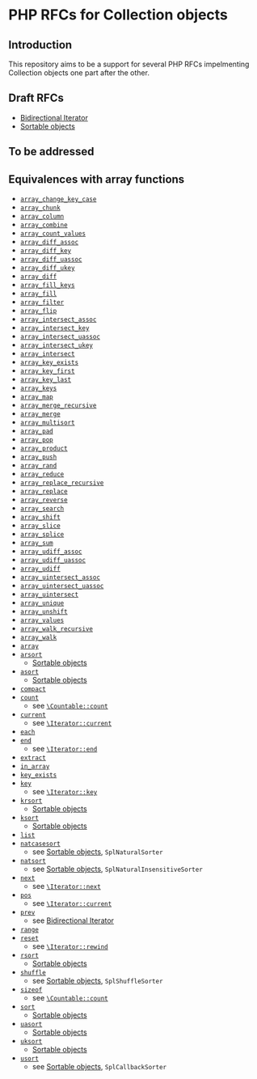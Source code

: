 PHP RFCs for Collection objects
===============================

Introduction
------------

This repository aims to be a support for several PHP RFCs impelmenting Collection objects one part after the other.

Draft RFCs
----------

* [Bidirectional Iterator](bidirectional-iterator.md)
* [Sortable objects](sortable.md)

To be addressed
---------------

Equivalences with array functions
---------------------------------

* [`array_change_key_case`](http://php.net/manual/en/function.array_change_key_case.php)
* [`array_chunk`](http://php.net/manual/en/function.array_chunk.php)
* [`array_column`](http://php.net/manual/en/function.array_column.php)
* [`array_combine`](http://php.net/manual/en/function.array_combine.php)
* [`array_count_values`](http://php.net/manual/en/function.array_count_values.php)
* [`array_diff_assoc`](http://php.net/manual/en/function.array_diff_assoc.php)
* [`array_diff_key`](http://php.net/manual/en/function.array_diff_key.php)
* [`array_diff_uassoc`](http://php.net/manual/en/function.array_diff_uassoc.php)
* [`array_diff_ukey`](http://php.net/manual/en/function.array_diff_ukey.php)
* [`array_diff`](http://php.net/manual/en/function.array_diff.php)
* [`array_fill_keys`](http://php.net/manual/en/function.array_fill_keys.php)
* [`array_fill`](http://php.net/manual/en/function.array_fill.php)
* [`array_filter`](http://php.net/manual/en/function.array_filter.php)
* [`array_flip`](http://php.net/manual/en/function.array_flip.php)
* [`array_intersect_assoc`](http://php.net/manual/en/function.array_intersect_assoc.php)
* [`array_intersect_key`](http://php.net/manual/en/function.array_intersect_key.php)
* [`array_intersect_uassoc`](http://php.net/manual/en/function.array_intersect_uassoc.php)
* [`array_intersect_ukey`](http://php.net/manual/en/function.array_intersect_ukey.php)
* [`array_intersect`](http://php.net/manual/en/function.array_intersect.php)
* [`array_key_exists`](http://php.net/manual/en/function.array_key_exists.php)
* [`array_key_first`](http://php.net/manual/en/function.array_key_first.php)
* [`array_key_last`](http://php.net/manual/en/function.array_key_last.php)
* [`array_keys`](http://php.net/manual/en/function.array_keys.php)
* [`array_map`](http://php.net/manual/en/function.array_map.php)
* [`array_merge_recursive`](http://php.net/manual/en/function.array_merge_recursive.php)
* [`array_merge`](http://php.net/manual/en/function.array_merge.php)
* [`array_multisort`](http://php.net/manual/en/function.array_multisort.php)
* [`array_pad`](http://php.net/manual/en/function.array_pad.php)
* [`array_pop`](http://php.net/manual/en/function.array_pop.php)
* [`array_product`](http://php.net/manual/en/function.array_product.php)
* [`array_push`](http://php.net/manual/en/function.array_push.php)
* [`array_rand`](http://php.net/manual/en/function.array_rand.php)
* [`array_reduce`](http://php.net/manual/en/function.array_reduce.php)
* [`array_replace_recursive`](http://php.net/manual/en/function.array_replace_recursive.php)
* [`array_replace`](http://php.net/manual/en/function.array_replace.php)
* [`array_reverse`](http://php.net/manual/en/function.array_reverse.php)
* [`array_search`](http://php.net/manual/en/function.array_search.php)
* [`array_shift`](http://php.net/manual/en/function.array_shift.php)
* [`array_slice`](http://php.net/manual/en/function.array_slice.php)
* [`array_splice`](http://php.net/manual/en/function.array_splice.php)
* [`array_sum`](http://php.net/manual/en/function.array_sum.php)
* [`array_udiff_assoc`](http://php.net/manual/en/function.array_udiff_assoc.php)
* [`array_udiff_uassoc`](http://php.net/manual/en/function.array_udiff_uassoc.php)
* [`array_udiff`](http://php.net/manual/en/function.array_udiff.php)
* [`array_uintersect_assoc`](http://php.net/manual/en/function.array_uintersect_assoc.php)
* [`array_uintersect_uassoc`](http://php.net/manual/en/function.array_uintersect_uassoc.php)
* [`array_uintersect`](http://php.net/manual/en/function.array_uintersect.php)
* [`array_unique`](http://php.net/manual/en/function.array_unique.php)
* [`array_unshift`](http://php.net/manual/en/function.array_unshift.php)
* [`array_values`](http://php.net/manual/en/function.array_values.php)
* [`array_walk_recursive`](http://php.net/manual/en/function.array_walk_recursive.php)
* [`array_walk`](http://php.net/manual/en/function.array_walk.php)
* [`array`](http://php.net/manual/en/function.array.php)
* [`arsort`](http://php.net/manual/en/function.arsort.php)
  * [Sortable objects](sortable.md)
* [`asort`](http://php.net/manual/en/function.asort.php)
  * [Sortable objects](sortable.md)
* [`compact`](http://php.net/manual/en/function.compact.php)
* [`count`](http://php.net/manual/en/function.count.php)
  * see [`\Countable::count`](http://php.net/manual/en/countable.count.php)
* [`current`](http://php.net/manual/en/function.current.php)
  * see [`\Iterator::current`](http://php.net/manual/en/iterator.current.php)
* [`each`](http://php.net/manual/en/function.each.php)
* [`end`](http://php.net/manual/en/function.end.php)
  * see [`\Iterator::end`](http://php.net/manual/en/iterator.end.php)
* [`extract`](http://php.net/manual/en/function.extract.php)
* [`in_array`](http://php.net/manual/en/function.in_array.php)
* [`key_exists`](http://php.net/manual/en/function.key_exists.php)
* [`key`](http://php.net/manual/en/function.key.php)
  * see [`\Iterator::key`](http://php.net/manual/en/iterator.key.php)
* [`krsort`](http://php.net/manual/en/function.krsort.php)
  * [Sortable objects](sortable.md)
* [`ksort`](http://php.net/manual/en/function.ksort.php)
  * [Sortable objects](sortable.md)
* [`list`](http://php.net/manual/en/function.list.php)
* [`natcasesort`](http://php.net/manual/en/function.natcasesort.php)
  * see [Sortable objects](sortable.md#the-splnaturalsorter-class), `SplNaturalSorter`
* [`natsort`](http://php.net/manual/en/function.natsort.php)
  * see [Sortable objects](sortable.md#the-splnaturalinsensiticesorter-class), `SplNaturalInsensitiveSorter`
* [`next`](http://php.net/manual/en/function.next.php)
  * see [`\Iterator::next`](http://php.net/manual/en/iterator.next.php)
* [`pos`](http://php.net/manual/en/function.pos.php)
  * see [`\Iterator::current`](http://php.net/manual/en/iterator.current.php)
* [`prev`](http://php.net/manual/en/function.prev.php)
  * see [Bidirectional Iterator](bidirectional-iterator.md#proposal)
* [`range`](http://php.net/manual/en/function.range.php)
* [`reset`](http://php.net/manual/en/function.reset.php)
  * see [`\Iterator::rewind`](http://php.net/manual/en/iterator.rewind.php)
* [`rsort`](http://php.net/manual/en/function.rsort.php)
  * [Sortable objects](sortable.md)
* [`shuffle`](http://php.net/manual/en/function.shuffle.php)
  * see [Sortable objects](sortable.md#the-splshufflesorter-class), `SplShuffleSorter`
* [`sizeof`](http://php.net/manual/en/function.sizeof.php)
  * see [`\Countable::count`](http://php.net/manual/en/countable.count.php)
* [`sort`](http://php.net/manual/en/function.sort.php)
  * [Sortable objects](sortable.md)
* [`uasort`](http://php.net/manual/en/function.uasort.php)
  * [Sortable objects](sortable.md)
* [`uksort`](http://php.net/manual/en/function.uksort.php)
  * [Sortable objects](sortable.md)
* [`usort`](http://php.net/manual/en/function.usort.php)
  * see [Sortable objects](sortable.md#the-splcallbacksorter-class), `SplCallbackSorter`

